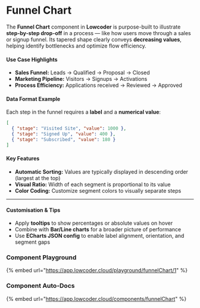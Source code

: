 # Funnel Chart

The **Funnel Chart** component in **Lowcoder** is purpose-built to illustrate **step-by-step drop-off** in a process — like how users move through a sales or signup funnel. Its tapered shape clearly conveys **decreasing values**, helping identify bottlenecks and optimize flow efficiency.

#### Use Case Highlights

* **Sales Funnel:** Leads → Qualified → Proposal → Closed
* **Marketing Pipeline:** Visitors → Signups → Activations
* **Process Efficiency:** Applications received → Reviewed → Approved

#### Data Format Example

Each step in the funnel requires a **label** and a **numerical value**:

```json
[
  { "stage": "Visited Site", "value": 1000 },
  { "stage": "Signed Up", "value": 400 },
  { "stage": "Subscribed", "value": 180 }
]
```

#### Key Features

* **Automatic Sorting:** Values are typically displayed in descending order (largest at the top)
* **Visual Ratio:** Width of each segment is proportional to its value
* **Color Coding:** Customize segment colors to visually separate steps

***

#### Customisation & Tips

* Apply **tooltips** to show percentages or absolute values on hover
* Combine with **Bar/Line charts** for a broader picture of performance
* Use **ECharts JSON config** to enable label alignment, orientation, and segment gaps

### Component Playground

{% embed url="https://app.lowcoder.cloud/playground/funnelChart/1" %}

### Component Auto-Docs

{% embed url="https://app.lowcoder.cloud/components/funnelChart" %}
